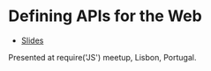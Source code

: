 # Defining APIs for the Web

 * [Slides](http://marcoscaceres.github.io/talks/requirelx/)

Presented at require('JS') meetup, Lisbon, Portugal.